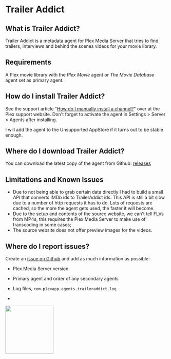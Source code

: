 Trailer Addict
==============

What is Trailer Addict?
-----------------------
Trailer Addict is a metadata agent for Plex Media Server that tries to find trailers, interviews and behind the scenes videos for your movie library.

Requirements
------------
A Plex movie library with the _Plex Movie_ agent or _The Movie Database_ agent set as primary agent.

How do I install Trailer Addict?
--------------------------------
See the support article "[How do I manually install a channel?](https://support.plex.tv/hc/en-us/articles/201187656-How-do-I-manually-install-a-channel-)" over at the Plex support website. Don't forget to activate the agent in Settings > Server > Agents after installing.

I will add the agent to the Unsupported AppStore if it turns out to be stable enough.

Where do I download Trailer Addict?
-----------------------------------
You can download the latest copy of the agent from Github: [releases](https://github.com/piplongrun/TrailerAddict.bundle/releases)

Limitations and Known Issues
----------------------------
 - Due to not being able to grab certain data directly I had to build a small API that converts IMDb ids to TrailerAddict ids. This API is still a bit slow due to a number of http requests it has to do. Lots of requests are cached, so the more the agent gets used, the faster it will become.
 - Due to the setup and contents of the source website, we can't tell FLVs from MP4s, this requires the Plex Media Server to make use of transcoding in some cases;
 - The source website does not offer preview images for the videos.

Where do I report issues?
-------------------------
Create an [issue on Github](https://github.com/piplongrun/TrailerAddict.bundle/issues) and add as much information as possible:
 - Plex Media Server version
 - Primary agent and order of any secondary agents
 - Log files, `com.plexapp.agents.traileraddict.log`

-
<img src="https://raw.githubusercontent.com/piplongrun/TrailerAddict.bundle/master/Contents/Resources/icon-default.jpg" width="150">
